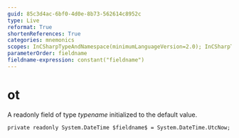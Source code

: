 ```yaml
---
guid: 85c3d4ac-6bf0-4d0e-8b73-562614c8952c
type: Live
reformat: True
shortenReferences: True
categories: mnemonics
scopes: InCSharpTypeAndNamespace(minimumLanguageVersion=2.0); InCSharpTypeMember(minimumLanguageVersion=2.0)
parameterOrder: fieldname
fieldname-expression: constant("fieldname")
---
```


# ot

A readonly field of type $typename$ initialized to the default value.

```
private readonly System.DateTime $fieldname$ = System.DateTime.UtcNow;
```
